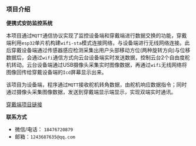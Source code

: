 ### 项目介绍

**便携式安防监控系统**

本项目通过`MQTT`通信协议实现了监控设备端和穿戴端进行数据交换的功能，穿戴端利用`esp32`单片机构建`wifi-sta`模式连接网络，与设备端进行无线网络连接。此后穿戴设备端通过传感器感应检测采集出用户头部移动方位(两种旋转方向)与位移数据后，会通过`wifi`通信方式向云台设备端实时发送数据，控制云台2个自由度舵机转动。云台设备端通过USB摄像头采集实时图像数据，再通过`wifi`无线网络将图像回传给穿戴设备端的`Icd`屏幕显示出来。

该项目为设备端，程序通过`MQTT`接收舵机转角数据，由舵机响应数据指令；同时通过摄像头采集图像数据，发送到穿戴端显示端显示，实现双端实时通讯。

[穿戴端项目链接](https://github.com/firefullover/ESP32s3_Device)

**联系方式**

- 微信/电话： `18476720879`
- 邮箱：`1243687635@qq.com`